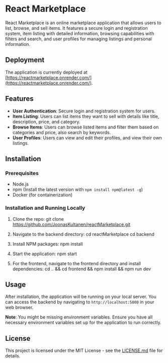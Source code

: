 # React Marketplace

React Marketplace is an online marketplace application that allows users to list, browse, and sell items. It features a secure login and registration system, item listing with detailed information, browsing capabilities with filters and search, and user profiles for managing listings and personal information.

## Deployment

The application is currently deployed at [https://reactmarketplace.onrender.com/](https://reactmarketplace.onrender.com/).

## Features

- **User Authentication**: Secure login and registration system for users.
- **Item Listing**: Users can list items they want to sell with details like title, description, price, and category.
- **Browse Items**: Users can browse listed items and filter them based on categories and price, also search by keywords.
- **User Profiles**: Users can view and edit their profiles, and view their own listings.

## Installation

### Prerequisites

- Node.js
- npm (Install the latest version with `npm install npm@latest -g`)
- Docker (for containerization)

### Installation and Running Locally

1. Clone the repo: git clone https://github.com/JoonasKultanen/reactMarketplace.git

2. Navigate to the backend directory: cd reactMarketplace cd backend

3. Install NPM packages: npm install

4. Start the application: npm start

5. For the frontend, navigate to the frontend directory and install dependencies: cd .. && cd frontend && npm install && npm run dev

## Usage

After installation, the application will be running on your local server. You can access the backend by navigating to `http://localhost:5000` in your web browser.

**Note**: You might be missing environment variables. Ensure you have all necessary environment variables set up for the application to run correctly.

## License

This project is licensed under the MIT License - see the [LICENSE.md](LICENSE.md) file for details.
